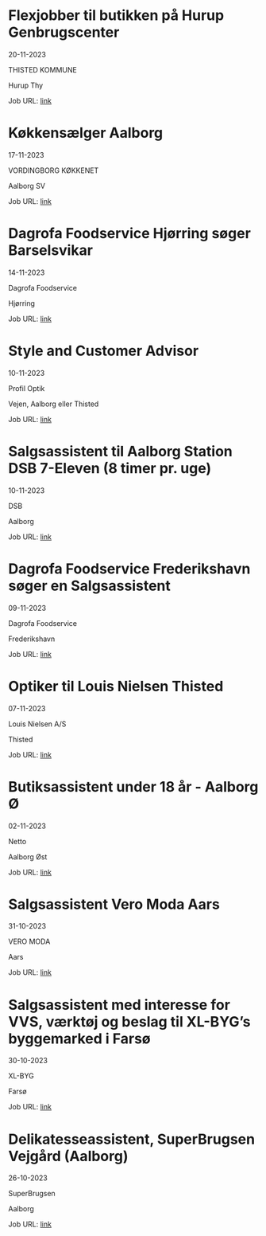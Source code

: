 # Flexjobber til butikken på Hurup Genbrugscenter
20-11-2023

THISTED KOMMUNE

Hurup Thy

Job URL: [link](https://portal.signatur.dk/ExtJobs/DefaultHosting/JobDetails.aspx?ClientId=1546&WebAdId=117046)


# Køkkensælger Aalborg
17-11-2023

VORDINGBORG KØKKENET

Aalborg SV

Job URL: [link](https://app.jobmatchprofile.com/gxcdrk/vordingborg-kokkenet-as/74ksaq/kokkensalger-aalborg)


# Dagrofa Foodservice Hjørring søger Barselsvikar
14-11-2023

Dagrofa Foodservice

Hjørring

Job URL: [link](https://candidate.hr-manager.net/ApplicationInit.aspx?cid=2180&ProjectId=146433&DepartmentId=19005&MediaId=4623)


# Style and Customer Advisor
10-11-2023

Profil Optik

Vejen, Aalborg eller Thisted

Job URL: [link](https://job.profiloptik.dk/jobs/2791576-style-and-customer-advisor)


# Salgsassistent til Aalborg Station DSB 7-Eleven (8 timer pr. uge)
10-11-2023

DSB

Aalborg

Job URL: [link](https://candidate.hr-manager.net/ApplicationInit.aspx?cid=14&ProjectId=191846&DepartmentId=20079&MediaId=5)


# Dagrofa Foodservice Frederikshavn søger en Salgsassistent
09-11-2023

Dagrofa Foodservice

Frederikshavn

Job URL: [link](https://candidate.hr-manager.net/ApplicationInit.aspx?cid=2180&ProjectId=146423&DepartmentId=19007&MediaId=4623)


# Optiker til Louis Nielsen Thisted
07-11-2023

Louis Nielsen A/S

Thisted

Job URL: [link](https://join.specsavers.com/louis-nielsen/position/optiker-til-louis-nielsen-thisted/)


# Butiksassistent under 18 år - Aalborg Ø
02-11-2023

Netto

Aalborg Øst

Job URL: [link](https://sallinggroup.com/job/ledige-stillinger/4b40b0bd-5e96-47eb-b91a-73c16eec2c06)


# Salgsassistent Vero Moda Aars
31-10-2023

VERO MODA

Aars

Job URL: [link](https://bestseller-as.contactrh.com/jobs/10895/42018480/da_DK)


# Salgsassistent med interesse for VVS, værktøj og beslag til XL-BYG’s byggemarked i Farsø
30-10-2023

XL-BYG

Farsø

Job URL: [link](https://app.elvium.com/da/positions/23608/job_posting?referer_host=www.jobindex.dk)


# Delikatesseassistent, SuperBrugsen Vejgård (Aalborg)
26-10-2023

SuperBrugsen

Aalborg

Job URL: [link](https://jobs.coop.dk/job/Delikatesseassistent%2C-SuperBrugsen-Vejg%C3%A5rd-%28Aalborg%29/781226302/)


